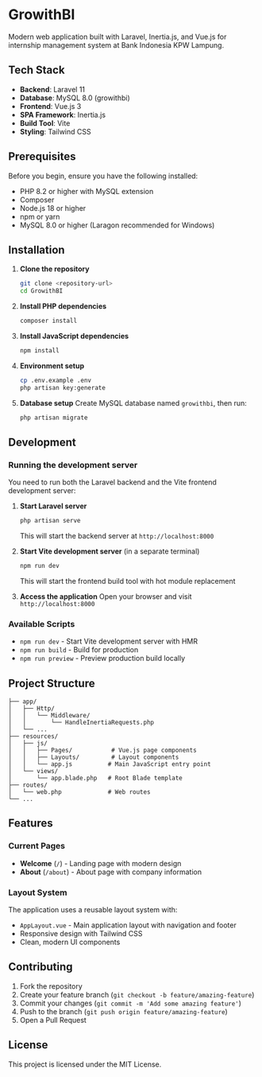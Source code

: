 # GrowithBI

Modern web application built with Laravel, Inertia.js, and Vue.js for internship management system at Bank Indonesia KPW Lampung.

## Tech Stack

-   **Backend**: Laravel 11
-   **Database**: MySQL 8.0 (growithbi)
-   **Frontend**: Vue.js 3
-   **SPA Framework**: Inertia.js
-   **Build Tool**: Vite
-   **Styling**: Tailwind CSS

## Prerequisites

Before you begin, ensure you have the following installed:

-   PHP 8.2 or higher with MySQL extension
-   Composer
-   Node.js 18 or higher
-   npm or yarn
-   MySQL 8.0 or higher (Laragon recommended for Windows)

## Installation

1. **Clone the repository**

    ```bash
    git clone <repository-url>
    cd GrowithBI
    ```

2. **Install PHP dependencies**

    ```bash
    composer install
    ```

3. **Install JavaScript dependencies**

    ```bash
    npm install
    ```

4. **Environment setup**

    ```bash
    cp .env.example .env
    php artisan key:generate
    ```

5. **Database setup**
   Create MySQL database named `growithbi`, then run:
    ```bash
    php artisan migrate
    ```

## Development

### Running the development server

You need to run both the Laravel backend and the Vite frontend development server:

1. **Start Laravel server**

    ```bash
    php artisan serve
    ```

    This will start the backend server at `http://localhost:8000`

2. **Start Vite development server** (in a separate terminal)

    ```bash
    npm run dev
    ```

    This will start the frontend build tool with hot module replacement

3. **Access the application**
   Open your browser and visit `http://localhost:8000`

### Available Scripts

-   `npm run dev` - Start Vite development server with HMR
-   `npm run build` - Build for production
-   `npm run preview` - Preview production build locally

## Project Structure

```
├── app/
│   ├── Http/
│   │   └── Middleware/
│   │       └── HandleInertiaRequests.php
│   └── ...
├── resources/
│   ├── js/
│   │   ├── Pages/           # Vue.js page components
│   │   ├── Layouts/         # Layout components
│   │   └── app.js          # Main JavaScript entry point
│   └── views/
│       └── app.blade.php   # Root Blade template
├── routes/
│   └── web.php             # Web routes
└── ...
```

## Features

### Current Pages

-   **Welcome** (`/`) - Landing page with modern design
-   **About** (`/about`) - About page with company information

### Layout System

The application uses a reusable layout system with:

-   `AppLayout.vue` - Main application layout with navigation and footer
-   Responsive design with Tailwind CSS
-   Clean, modern UI components

## Contributing

1. Fork the repository
2. Create your feature branch (`git checkout -b feature/amazing-feature`)
3. Commit your changes (`git commit -m 'Add some amazing feature'`)
4. Push to the branch (`git push origin feature/amazing-feature`)
5. Open a Pull Request

## License

This project is licensed under the MIT License.
